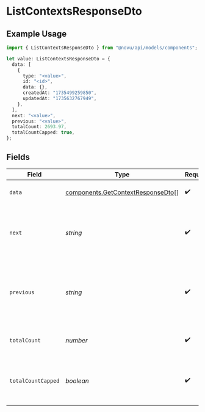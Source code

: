 # ListContextsResponseDto

## Example Usage

```typescript
import { ListContextsResponseDto } from "@novu/api/models/components";

let value: ListContextsResponseDto = {
  data: [
    {
      type: "<value>",
      id: "<id>",
      data: {},
      createdAt: "1735499259850",
      updatedAt: "1735632767949",
    },
  ],
  next: "<value>",
  previous: "<value>",
  totalCount: 2693.97,
  totalCountCapped: true,
};
```

## Fields

| Field                                                                                  | Type                                                                                   | Required                                                                               | Description                                                                            |
| -------------------------------------------------------------------------------------- | -------------------------------------------------------------------------------------- | -------------------------------------------------------------------------------------- | -------------------------------------------------------------------------------------- |
| `data`                                                                                 | [components.GetContextResponseDto](../../models/components/getcontextresponsedto.md)[] | :heavy_check_mark:                                                                     | List of returned Contexts                                                              |
| `next`                                                                                 | *string*                                                                               | :heavy_check_mark:                                                                     | The cursor for the next page of results, or null if there are no more pages.           |
| `previous`                                                                             | *string*                                                                               | :heavy_check_mark:                                                                     | The cursor for the previous page of results, or null if this is the first page.        |
| `totalCount`                                                                           | *number*                                                                               | :heavy_check_mark:                                                                     | The total count of items (up to 50,000)                                                |
| `totalCountCapped`                                                                     | *boolean*                                                                              | :heavy_check_mark:                                                                     | Whether there are more than 50,000 results available                                   |